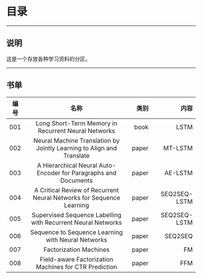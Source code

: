 # 目录

--------

## 说明

这是一个存放各种学习资料的分区。

--------

## 书单

编号|名称|类别|内容
---|:---:|---:|---:
001|Long Short-Term Memory in Recurrent Neural Networks|book|LSTM
002|Neural Machine Translation by Jointly Learning to Align and Translate|paper|MT-LSTM
003|A Hierarchical Neural Auto-Encoder for Paragraphs and Documents|paper|AE-LSTM
004|A Critical Review of Recurrent Neural Networks for Sequence Learning|paper|SEQ2SEQ-LSTM
005|Supervised Sequence Labelling with Recurrent Neural Networks|paper|SEQ2SEQ-LSTM
006|Sequence to Sequence Learning with Neural Networks|paper|SEQ2SEQ
007|Factorization Machines|paper|FM
008|Field-aware Factorization Machines for CTR Prediction|paper|FFM
